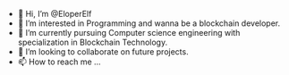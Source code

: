- 👋 Hi, I’m @EloperElf
- 👀 I’m interested in Programming and wanna be a blockchain developer.
- 🌱 I’m currently pursuing Computer science engineering with specialization in Blockchain Technology.
- 💞️ I’m looking to collaborate on future projects.
- 📫 How to reach me ...

<!---
EloperElf/EloperElf is a ✨ special ✨ repository because its `README.md` (this file) appears on your GitHub profile.
You can click the Preview link to take a look at your changes.
--->
